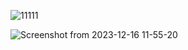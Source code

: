 ![11111](https://github.com/piccolo-gatto/computer_vision/assets/108530800/c0e6d398-84bd-444e-99f0-a8a731c3da9a)

![Screenshot from 2023-12-16 11-55-20](https://github.com/piccolo-gatto/computer_vision/assets/108530800/0a79bde9-a16e-4412-bebf-9b7054caf76f)
